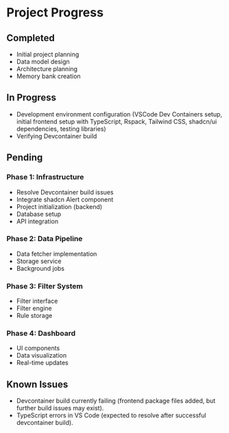 # Project Progress

## Completed
- Initial project planning
- Data model design
- Architecture planning
- Memory bank creation

## In Progress
- Development environment configuration (VSCode Dev Containers setup, initial frontend setup with TypeScript, Rspack, Tailwind CSS, shadcn/ui dependencies, testing libraries)
- Verifying Devcontainer build

## Pending
### Phase 1: Infrastructure
- Resolve Devcontainer build issues
- Integrate shadcn Alert component
- Project initialization (backend)
- Database setup
- API integration

### Phase 2: Data Pipeline
- Data fetcher implementation
- Storage service
- Background jobs

### Phase 3: Filter System
- Filter interface
- Filter engine
- Rule storage

### Phase 4: Dashboard
- UI components
- Data visualization
- Real-time updates

## Known Issues
- Devcontainer build currently failing (frontend package files added, but further build issues may exist).
- TypeScript errors in VS Code (expected to resolve after successful devcontainer build).
